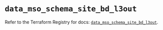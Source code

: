 # `data_mso_schema_site_bd_l3out`

Refer to the Terraform Registry for docs: [`data_mso_schema_site_bd_l3out`](https://registry.terraform.io/providers/ciscodevnet/mso/1.5.3/docs/data-sources/schema_site_bd_l3out).
